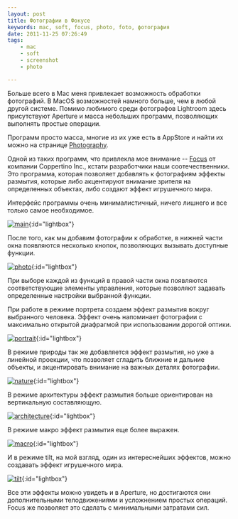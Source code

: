```yaml
---
layout: post
title: Фотографии в Фокусе
keywords: mac, soft, focus, photo, foto, фотография
date: 2011-11-25 07:26:49
tags:
    - mac
    - soft
    - screenshot
    - photo

---
```

Больше всего в Mac меня привлекает возможность обработки фотографий. В MacOS возможностей
намного больше, чем в любой другой системе. Помимо любимого среди фотографов Lightroom здесь
присутствуют Aperture и масса небольших программ, позволяющих выполнять простые операции.

Программ просто масса, многие из их уже есть в AppStore и найти их можно на странице
[Photography][].

Одной из таких программ, что привлекла мое внимание -- [Focus][] от
компании Coppertino Inc., кстати разработчики наши соотечественники.  Это программа,
которая позволяет добавлять к фотографиям эффекты размытия, которые либо акцентируют
внимание зрителя на определенных объектах, либо создают эффект игрушечного мира.

[Focus]: http://itunes.apple.com/us/app/focus/id432599692?mt=12
    "Focus By Coppertino Inc."
[Photography]: http://itunes.apple.com/us/genre/mac-photography/id12013?mt=12
    "Mac App Store > Photography"

Интерфейс программы очень минималистичный, ничего лишнего и все только самое необходимое.

[![main][]](http://static.juev.ru/2011/11/main.png){:id="lightbox"}

[main]: http://static.juev.ru/2011/11/main-th.jpg

После того, как мы добавим фотографии к обработке, в нижней части окна появляются
несколько кнопок, позволяющих вызывать доступные функции.

[![photo][]](http://static.juev.ru/2011/11/photo.png){:id="lightbox"}

[photo]: http://static.juev.ru/2011/11/photo-th.jpg

При выборе каждой из функций в правой части окна появляются соответствующие элементы
управления, которые позволяют задавать определенные настройки выбранной функции.

При работе в режиме портрета создаем эффект размытия вокруг выбранного человека. Эффект
очень напоминает фотографии с максимально открытой диафрагмой при использовании дорогой
оптики.

[![portrait][]](http://static.juev.ru/2011/11/portrait.png){:id="lightbox"}

[portrait]: http://static.juev.ru/2011/11/portrait-th.jpg

В режиме природы так же добавляется эффект размытия, но уже а линейной проекции, что
позволяет сгладить ближние и дальние объекты, и акцентировать внимание на важных деталях
фотографии.

[![nature][]](http://static.juev.ru/2011/11/nature.png){:id="lightbox"}

[nature]: http://static.juev.ru/2011/11/nature-th.jpg

В режиме архитектуры эффект размытия больше ориентирован на вертикальную составляющую.

[![architecture][]](http://static.juev.ru/2011/11/architecture.png){:id="lightbox"}

[architecture]: http://static.juev.ru/2011/11/architecture-th.jpg

В режиме макро эффект размытия еще более выражен.

[![macro][]](http://static.juev.ru/2011/11/macro.png){:id="lightbox"}

[macro]: http://static.juev.ru/2011/11/macro-th.jpg

И в режиме tilt, на мой взгляд, один из интереснейших эффектов, можно создавать эффект
игрушечного мира.

[![tilt][]](http://static.juev.ru/2011/11/tilt.png){:id="lightbox"}

[tilt]: http://static.juev.ru/2011/11/tilt-th.jpg

Все эти эффекты можно увидеть и в Aperture, но достигаются они дополнительными
телодвижениями и усложнением простых операций. Focus же позволяет это сделать с
минимальными затратами сил.
